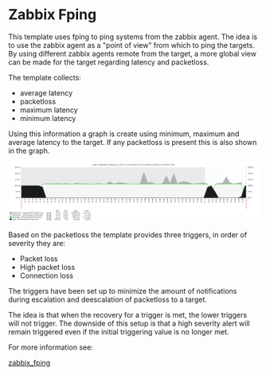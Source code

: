 # Zabbix Fping

This template uses fping to ping systems from the zabbix agent. The idea is to use
the zabbix agent as a "point of view" from which to ping the targets. By using
different zabbix agents remote from the target, a more global view can be made
for the target regarding latency and packetloss.

The template collects:
* average latency
* packetloss
* maximum latency
* minimum latency

Using this information a graph is create using minimum, maximum and average latency
to the target. If any packetloss is present this is also shown in the graph.

![Zabbix graph](graph.png)

Based on the packetloss the template provides three triggers, in order of
severity they are:
* Packet loss
* High packet loss
* Connection loss

The triggers have been set up to minimize the amount of notifications during
escalation and deescalation of packetloss to a target.

The idea is that when the recovery for a trigger is met, the lower triggers will
not trigger. The downside of this setup is that a high severity alert will remain
triggered even if the initial triggering value is no longer met.

For more information see:

[zabbix_fping](ZABBIX_FPING.md)
